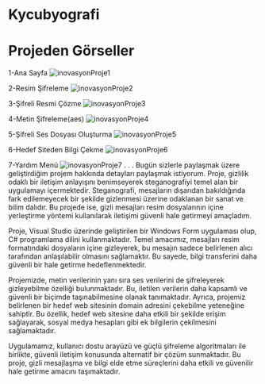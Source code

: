 # Kycubyografi
# Projeden Görseller

1-Ana Sayfa
![inovasyonProje1](https://github.com/vasfiolmez/Kycubyografi/assets/58458944/7b0fee26-82c9-495d-8d54-186845bde4bc)

2-Resim Şifreleme
![inovasyonProje2](https://github.com/vasfiolmez/Kycubyografi/assets/58458944/f465e4fb-8721-4427-8297-8ef0b67a8db4)

3-Şifreli Resmi Çözme
![inovasyonProje3](https://github.com/vasfiolmez/Kycubyografi/assets/58458944/e667ea29-9390-4acb-afa0-2710b218cd15)

4-Metin Şifreleme(aes)
![inovasyonProje4](https://github.com/vasfiolmez/Kycubyografi/assets/58458944/fc865855-a272-4967-8650-6f3404f4af9b)

5-Şifreli Ses Dosyası Oluşturma
![inovasyonProje5](https://github.com/vasfiolmez/Kycubyografi/assets/58458944/9aa0f41d-ead2-4ccb-ad53-d6f3855ad55b)

6-Hedef Siteden Bilgi Çekme
![inovasyonProje6](https://github.com/vasfiolmez/Kycubyografi/assets/58458944/ad7ec26e-292f-4f7b-be0f-fea87f24efad)

7-Yardım Menü
![inovasyonProje7](https://github.com/vasfiolmez/Kycubyografi/assets/58458944/ab5874c1-b58f-40fc-bde1-462b89fd4613)
.
.
.
Bugün sizlerle paylaşmak üzere geliştirdiğim projem hakkında detayları paylaşmak istiyorum. Proje, gizlilik odaklı bir iletişim anlayışını benimseyerek steganografiyi temel alan bir uygulamayı içermektedir. Steganografi, mesajların dışarıdan bakıldığında fark edilemeyecek bir şekilde gizlenmesi üzerine odaklanan bir sanat ve bilim dalıdır. Bu projede ise, gizli mesajları resim dosyalarının içine yerleştirme yöntemi kullanılarak iletişimi güvenli hale getirmeyi amaçladım.

Proje, Visual Studio üzerinde geliştirilen bir Windows Form uygulaması olup, C# programlama dilini kullanmaktadır. Temel amacımız, mesajları resim formatındaki dosyaların içine gizleyerek, bu mesajın sadece belirlenen alıcı tarafından anlaşılabilir olmasını sağlamaktır. Bu sayede, bilgi transferini daha güvenli bir hale getirme hedeflenmektedir.

Projemizde, metin verilerinin yanı sıra ses verilerini de şifreleyerek gizleyebilme özelliği bulunmaktadır. Bu, iletilen verilerin daha kapsamlı ve güvenli bir biçimde taşınabilmesine olanak tanımaktadır. Ayrıca, projemiz belirlenen bir hedef web sitesinin domain adresini çekebilme yeteneğine sahiptir. Bu özellik, hedef web sitesine daha etkili bir şekilde erişim sağlayarak, sosyal medya hesapları gibi ek bilgilerin çekilmesini sağlamaktadır.

Uygulamamız, kullanıcı dostu arayüzü ve güçlü şifreleme algoritmaları ile birlikte, güvenli iletişim konusunda alternatif bir çözüm sunmaktadır. Bu proje, gizli mesajlaşma ve bilgi elde etme süreçlerini daha etkili ve güvenilir hale getirme amacını taşımaktadır.


